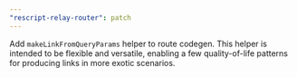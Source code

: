 ```yaml
---
"rescript-relay-router": patch
---
```


Add `makeLinkFromQueryParams` helper to route codegen. This helper is intended to be flexible and versatile, enabling a few quality-of-life patterns for producing links in more exotic scenarios.

